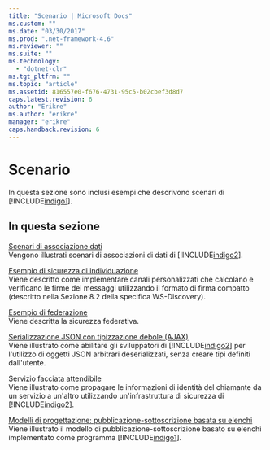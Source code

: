 ```yaml
---
title: "Scenario | Microsoft Docs"
ms.custom: ""
ms.date: "03/30/2017"
ms.prod: ".net-framework-4.6"
ms.reviewer: ""
ms.suite: ""
ms.technology: 
  - "dotnet-clr"
ms.tgt_pltfrm: ""
ms.topic: "article"
ms.assetid: 816557e0-f676-4731-95c5-b02cbef3d8d7
caps.latest.revision: 6
author: "Erikre"
ms.author: "erikre"
manager: "erikre"
caps.handback.revision: 6
---
```

# Scenario
In questa sezione sono inclusi esempi che descrivono scenari di [!INCLUDE[indigo1](../../../../includes/indigo1-md.md)].  
  
## In questa sezione  
 [Scenari di associazione dati](../../../../docs/framework/wcf/samples/data-binding-scenarios.md)  
 Vengono illustrati scenari di associazioni di dati di [!INCLUDE[indigo2](../../../../includes/indigo2-md.md)].  
  
 [Esempio di sicurezza di individuazione](../../../../docs/framework/wcf/samples/discovery-security-sample.md)  
 Viene descritto come implementare canali personalizzati che calcolano e verificano le firme dei messaggi utilizzando il formato di firma compatto \(descritto nella Sezione 8.2 della specifica WS\-Discovery\).  
  
 [Esempio di federazione](../../../../docs/framework/wcf/samples/federation-sample.md)  
 Viene descritta la sicurezza federativa.  
  
 [Serializzazione JSON con tipizzazione debole \(AJAX\)](../../../../docs/framework/wcf/samples/weakly-typed-json-serialization-sample.md)  
 Viene illustrato come abilitare gli sviluppatori di [!INCLUDE[indigo2](../../../../includes/indigo2-md.md)] per l'utilizzo di oggetti JSON arbitrari deserializzati, senza creare tipi definiti dall'utente.  
  
 [Servizio facciata attendibile](../../../../docs/framework/wcf/samples/trusted-facade-service.md)  
 Viene illustrato come propagare le informazioni di identità del chiamante da un servizio a un'altro utilizzando un'infrastruttura di sicurezza di [!INCLUDE[indigo2](../../../../includes/indigo2-md.md)].  
  
 [Modelli di progettazione: pubblicazione\-sottoscrizione basata su elenchi](../../../../docs/framework/wcf/samples/design-patterns-list-based-publish-subscribe.md)  
 Viene illustrato il modello di pubblicazione\-sottoscrizione basato su elenchi implementato come programma [!INCLUDE[indigo1](../../../../includes/indigo1-md.md)].